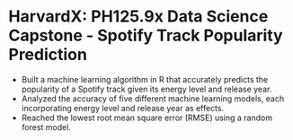 # HarvardX: PH125.9x Data Science Capstone - Spotify Track Popularity Prediction 

* Built a machine learning algorithm in R that accurately predicts the popularity of a Spotify track given its energy level and release year.
* Analyzed the accuracy of five different machine learning models, each incorporating energy level and release year as effects.
* Reached the lowest root mean square error (RMSE) using a random forest model.
